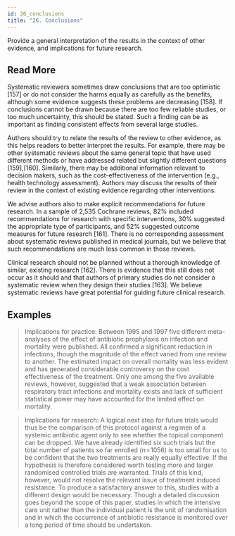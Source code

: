 ```yaml
---
id: 26_conclusions
title: "26. Conclusions"
---
```

Provide a general interpretation of the results in the context of other evidence, and implications for future research.

## Read More

Systematic reviewers sometimes draw conclusions that are too optimistic [157] or do not consider the harms equally as carefully as the benefits, although some evidence suggests these problems are decreasing [158]. If conclusions cannot be drawn because there are too few reliable studies, or too much uncertainty, this should be stated. Such a finding can be as important as finding consistent effects from several large studies.

Authors should try to relate the results of the review to other evidence, as this helps readers to better interpret the results. For example, there may be other systematic reviews about the same general topic that have used different methods or have addressed related but slightly different questions [159],[160]. Similarly, there may be additional information relevant to decision makers, such as the cost-effectiveness of the intervention (e.g., health technology assessment). Authors may discuss the results of their review in the context of existing evidence regarding other interventions.

We advise authors also to make explicit recommendations for future research. In a sample of 2,535 Cochrane reviews, 82% included recommendations for research with specific interventions, 30% suggested the appropriate type of participants, and 52% suggested outcome measures for future research [161]. There is no corresponding assessment about systematic reviews published in medical journals, but we believe that such recommendations are much less common in those reviews.

Clinical research should not be planned without a thorough knowledge of similar, existing research [162]. There is evidence that this still does not occur as it should and that authors of primary studies do not consider a systematic review when they design their studies [163]. We believe systematic reviews have great potential for guiding future clinical research.

## Examples

> Implications for practice:
Between 1995 and 1997 five different meta-analyses of the effect of antibiotic prophylaxis on infection and mortality were published. All confirmed a significant reduction in infections, though the magnitude of the effect varied from one review to another. The estimated impact on overall mortality was less evident and has generated considerable controversy on the cost effectiveness of the treatment. Only one among the five available reviews, however, suggested that a weak association between respiratory tract infections and mortality exists and lack of sufficient statistical power may have accounted for the limited effect on mortality.

> Implications for research:
A logical next step for future trials would thus be the comparison of this protocol against a regimen of a systemic antibiotic agent only to see whether the topical component can be dropped. We have already identified six such trials but the total number of patients so far enrolled (n = 1056) is too small for us to be confident that the two treatments are really equally effective. If the hypothesis is therefore considered worth testing more and larger randomised controlled trials are warranted. Trials of this kind, however, would not resolve the relevant issue of treatment induced resistance. To produce a satisfactory answer to this, studies with a different design would be necessary. Though a detailed discussion goes beyond the scope of this paper, studies in which the intensive care unit rather than the individual patient is the unit of randomisation and in which the occurrence of antibiotic resistance is monitored over a long period of time should be undertaken.